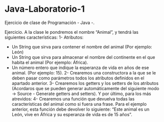 # Java-Laboratorio-1
Ejercicio de clase de Programación - Java -.

Ejercicio.
A la clase le pondremos el nombre “Animal”, y tendrá las siguientes características:
1- Atributos:
- Un String que sirva para contener el nombre del animal (Por ejemplo:
León)
- Un String que sirva para almacenar el nombre del continente en el
que habita el animal (Por ejemplo: África).
- Un número entero que indique la esperanza de vida en años de ese
animal. (Por ejemplo: 15).
2- Crearemos una constructora a la que se le deben pasar como parámetros todos
los atributos definidos en el apartado anterior.
3- Crearemos los getters y los setters de los atributos (Acordaros que se pueden
generar automáticamente del siguiente modo → Source - Generate getters and setters).
Y por último, para los más atrevidos:
4- Crearemos una función que devuelva todas las características del animal como si
fuera una frase. Para el ejemplo anterior, esta función debe devolver lo siguiente:
“Este animal es un León, vive en África y su esperanza de vida es de 15 años”.
